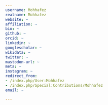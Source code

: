 ```yaml
---
username: Mohhafez
realname: Mohhafez
website: ~
affiliation: ~
bio: ~
github: ~
orcid: ~
linkedin: ~
googlescholar: ~
wikidata: ~
twitter: ~
mastodon-url: ~
meta: ~
instagram: ~
redirect_from:
- /index.php/User:Mohhafez
- /index.php/Special:Contributions/Mohhafez
email: ~

---
```


